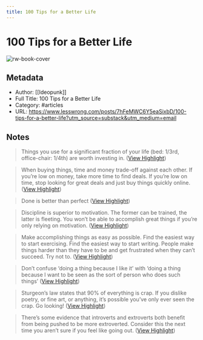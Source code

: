 ```yaml
---
title: 100 Tips for a Better Life
---
```

# 100 Tips for a Better Life

![rw-book-cover](https://res.cloudinary.com/lesswrong-2-0/image/upload/v1654295382/new_mississippi_river_fjdmww.jpg)

## Metadata
- Author: [[Ideopunk]]
- Full Title: 100 Tips for a Better Life
- Category: #articles
- URL: https://www.lesswrong.com/posts/7hFeMWC6Y5eaSixbD/100-tips-for-a-better-life?utm_source=substack&utm_medium=email

## Notes
> Things you use for a significant fraction of your life (bed: 1/3rd, office-chair: 1/4th) are worth investing in. ([View Highlight](https://read.readwise.io/read/01gwb7eerwvdwygjbw0ph9pp58))

> When buying things, time and money trade-off against each other. If you’re low on money, take more time to find deals. If you’re low on time, stop looking for great deals and just buy things quickly online. ([View Highlight](https://read.readwise.io/read/01gwb7gfsswdd79nm6snqv6h9x))

> Done is better than perfect ([View Highlight](https://read.readwise.io/read/01gwb7kgq1qm1drexxt8ztedcb))

> Discipline is superior to motivation. The former can be trained, the latter is fleeting. You won’t be able to accomplish great things if you’re only relying on motivation. ([View Highlight](https://read.readwise.io/read/01gwb7ph3z6ady97zywndtz66f))

> Make accomplishing things as easy as possible. Find the easiest way to start exercising. Find the easiest way to start writing. People make things harder than they have to be and get frustrated when they can’t succeed. Try not to. ([View Highlight](https://read.readwise.io/read/01gwb7r5ycw899wpmvymxq6dfd))

> Don’t confuse ‘doing a thing because I like it’ with ‘doing a thing because I want to be seen as the sort of person who does such things’ ([View Highlight](https://read.readwise.io/read/01gwb7wsr80kzhvx7b8cg7s5zm))

> Sturgeon’s law states that 90% of everything is crap. If you dislike poetry, or fine art, or anything, it’s possible you’ve only ever seen the crap. Go looking! ([View Highlight](https://read.readwise.io/read/01gwb87bpqvhhxdtp7bdq2agca))

> There’s some evidence that introverts and extroverts both benefit from being pushed to be more extroverted. Consider this the next time you aren’t sure if you feel like going out. ([View Highlight](https://read.readwise.io/read/01gwb8940zkdqqm3rzfnmekmsa))

